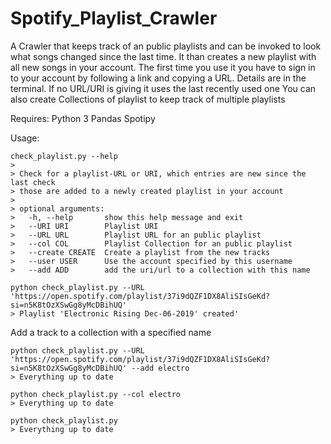 # Spotify_Playlist_Crawler
A Crawler that keeps track of an public playlists and can be invoked to look what songs changed since the last time.
It than creates a new playlist with all new songs in your account.
The first time you use it you have to sign in to your account by following a link and copying a URL. Details are in the terminal.
If no URL/URI is giving it uses the last recently used one
You can also create Collections of playlist to keep track of multiple playlists

Requires:
Python 3
Pandas
Spotipy

Usage:

```
check_playlist.py --help
>
> Check for a playlist-URL or URI, which entries are new since the last check
> those are added to a newly created playlist in your account
>
> optional arguments:
>   -h, --help       show this help message and exit
>   --URI URI        Playlist URI
>   --URL URL        Playlist URL for an public playlist
>   --col COL        Playlist Collection for an public playlist
>   --create CREATE  Create a playlist from the new tracks
>   --user USER      Use the account specified by this username
>   --add ADD        add the uri/url to a collection with this name

```

```
python check_playlist.py --URL 'https://open.spotify.com/playlist/37i9dQZF1DX8AliSIsGeKd?si=n5K8tOzXSwGg8yMcDBihUQ'
> Playlist 'Electronic Rising Dec-06-2019' created'
```
Add a track to a collection with a specified name
```
python check_playlist.py --URL 'https://open.spotify.com/playlist/37i9dQZF1DX8AliSIsGeKd?si=n5K8tOzXSwGg8yMcDBihUQ' --add electro
> Everything up to date
```
```
python check_playlist.py --col electro
> Everything up to date
```
```
python check_playlist.py
> Everything up to date
```


